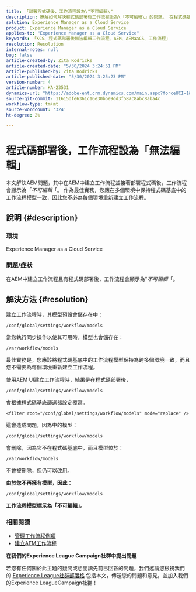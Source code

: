```yaml
---
title: 「部署程式碼後，工作流程設為\"不可編輯\"
description: 瞭解如何解決程式碼部署後工作流程設為\「不可編輯\」的問題。 在程式碼基底中，讓您的工作流程模型在不同批次間保持一致」
solution: Experience Manager as a Cloud Service
product: Experience Manager as a Cloud Service
applies-to: "Experience Manager as a Cloud Service"
keywords: 「KCS、程式碼部署後無法編輯工作流程、AEM、AEMaaCS、工作流程」
resolution: Resolution
internal-notes: null
bug: false
article-created-by: Zita Rodricks
article-created-date: "5/30/2024 3:24:51 PM"
article-published-by: Zita Rodricks
article-published-date: "5/30/2024 3:25:23 PM"
version-number: 4
article-number: KA-23531
dynamics-url: "https://adobe-ent.crm.dynamics.com/main.aspx?forceUCI=1&pagetype=entityrecord&etn=knowledgearticle&id=c79520bf-981e-ef11-840a-000d3a372703"
source-git-commit: 11615dfe6361c16e30bbe9dd3f587c8abc8aba4c
workflow-type: tm+mt
source-wordcount: '324'
ht-degree: 2%

---
```


# 程式碼部署後，工作流程設為「無法編輯」


本文解決AEM問題，其中在AEM中建立工作流程並接著部署程式碼後，工作流程會顯示為「*不可編輯*「。 作為最佳實務，您應在多個環境中保持程式碼基底中的工作流程模型一致，因此您不必為每個環境重新建立工作流程。

## 說明 {#description}


### 環境

Experience Manager as a Cloud Service

### 問題/症狀

在AEM中建立工作流程且有程式碼部署後，工作流程會顯示為&quot;*不可編輯*「。


## 解決方法 {#resolution}


建立工作流程時，其模型預設會儲存在中：


```
/conf/global/settings/workflow/models
```


當您執行同步操作以使其可用時，模型也會儲存在：


```
/var/workflow/models
```


最佳實務是，您應該將程式碼基底中的工作流程模型保持為跨多個環境一致，而且您不需要為每個環境重新建立工作流程。

使用AEM UI建立工作流程時，結果是在程式碼部署後，


```
/conf/global/settings/workflow/models
```


會根據程式碼基底篩選器設定覆寫。


```
<filter root="/conf/global/settings/workflow/models" mode="replace" />
```


這會造成問題，因為中的模型：


```
/conf/global/settings/workflow/models
```


會刪除，因為它不在程式碼基底中，而且模型位於：


```
/var/workflow/models
```


不會被刪除，但仍可以改用。

<b>由於您不再擁有模型，因此：</b>


```
/conf/global/settings/workflow/models
```


<b>工作流程模型標示為「不可編輯」。</b>

### <b>相關閱讀</b>

- [管理工作流程例項](https://experienceleague.adobe.com/en/docs/experience-manager-cloud-service/content/sites/administering/workflows-administering)
- [建立AEM工作流程](https://experienceleague.adobe.com/docs/experience-manager-learn/cloud-service/forms/create-aem-workflow/create-workflow.html?lang=en)




<b>在我們的Experience League Campaign社群中提出問題</b>

若您有任何關於此主題的疑問或想閱讀先前已回答的問題，我們邀請您檢視我們的 [Experience League社群部落格](https://experienceleaguecommunities.adobe.com/t5/adobe-experience-manager-blogs/introducing-top-kcs-articles-curated-for-your-aem/ba-p/672734#M1180) 包括本文，傳送您的問題和意見，並加入我們的Experience LeagueCampaign社群！


